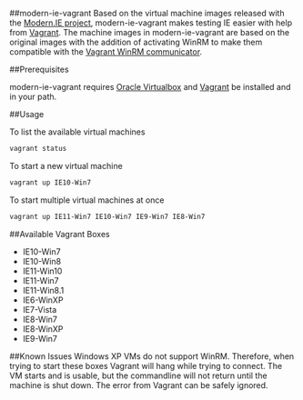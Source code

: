 ##modern-ie-vagrant
Based on the virtual machine images released with the [Modern.IE project](http://dev.modern.ie/), modern-ie-vagrant makes testing IE easier with help from [Vagrant](http://vagrantup.com). The machine images in modern-ie-vagrant are based on the original images with the addition of activating WinRM to make them compatible with the [Vagrant WinRM communicator](http://docs.vagrantup.com/v2/vagrantfile/winrm_settings.html).

##Prerequisites

modern-ie-vagrant requires [Oracle Virtualbox](https://www.virtualbox.org/) and [Vagrant](http://vagrantup.com) be installed and in your path.

##Usage

To list the available virtual machines

```bash
vagrant status
```

To start a new virtual machine

```bash
vagrant up IE10-Win7
```

To start multiple virtual machines at once

```bash
vagrant up IE11-Win7 IE10-Win7 IE9-Win7 IE8-Win7
```

##Available Vagrant Boxes

* IE10-Win7
* IE10-Win8
* IE11-Win10
* IE11-Win7 
* IE11-Win8.1
* IE6-WinXP
* IE7-Vista
* IE8-Win7
* IE8-WinXP
* IE9-Win7

##Known Issues
Windows XP VMs do not support WinRM. Therefore, when trying to start these boxes Vagrant will hang while trying to connect. The VM starts and is usable, but the commandline will not return until the machine is shut down. The error from Vagrant can be safely ignored.